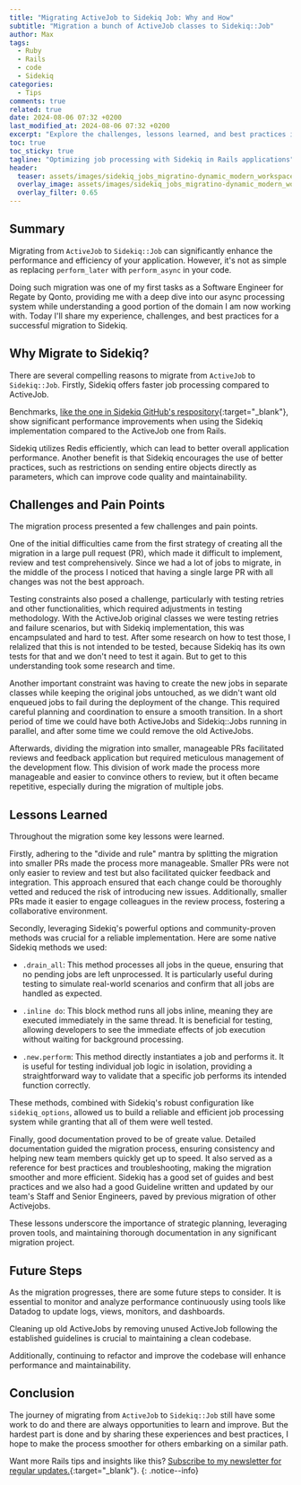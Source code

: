 ```yaml
---
title: "Migrating ActiveJob to Sidekiq Job: Why and How"
subtitle: "Migration a bunch of ActiveJob classes to Sidekiq::Job"
author: Max
tags:
  - Ruby
  - Rails
  - code
  - Sidekiq
categories:
  - Tips
comments: true
related: true
date: 2024-08-06 07:32 +0200
last_modified_at: 2024-08-06 07:32 +0200
excerpt: "Explore the challenges, lessons learned, and best practices in migrating from ActiveJob to Sidekiq::Job for faster and more efficient job processing in Rails applications."
toc: true
toc_sticky: true
tagline: "Optimizing job processing with Sidekiq in Rails applications"
header:
  teaser: assets/images/sidekiq_jobs_migratino-dynamic_modern_workspace_2d07f2bf-ce67-464d-82b5-4bd2c97e9c3d.png
  overlay_image: assets/images/sidekiq_jobs_migratino-dynamic_modern_workspace_2d07f2bf-ce67-464d-82b5-4bd2c97e9c3d.png
  overlay_filter: 0.65
---
```

## Summary

Migrating from `ActiveJob` to `Sidekiq::Job` can significantly enhance the performance and efficiency of your application. However, it's not as simple as replacing `perform_later` with `perform_async` in your code.

Doing such migration was one of my first tasks as a Software Engineer for Regate by Qonto, providing me with a deep dive into our async processing system while understanding a good portion of the domain I am now working with. Today I'll share my experience, challenges, and best practices for a successful migration to Sidekiq.

## Why Migrate to Sidekiq?

There are several compelling reasons to migrate from `ActiveJob` to `Sidekiq::Job`. Firstly, Sidekiq offers faster job processing compared to ActiveJob.

Benchmarks, [like the one in Sidekiq GitHub's respository](https://github.com/sidekiq/sidekiq?tab=readme-ov-file#performance){:target="_blank"}, show significant performance improvements when using the Sidekiq implementation compared to the ActiveJob one from Rails.

Sidekiq utilizes Redis efficiently, which can lead to better overall application performance. Another benefit is that Sidekiq encourages the use of better practices, such as restrictions on sending entire objects directly as parameters, which can improve code quality and maintainability.

## Challenges and Pain Points

The migration process presented a few challenges and pain points.

One of the initial difficulties came from the first strategy of creating all the migration in a large pull request (PR), which made it difficult to implement, review and test comprehensively. Since we had a lot of jobs to migrate, in the middle of the process I noticed that having a single large PR with all changes was not the best approach.

Testing constraints also posed a challenge, particularly with testing retries and other functionalities, which required adjustments in testing methodology. With the ActiveJob original classes we were testing retries and failure scenarios, but with Sidekiq implementation, this was encampsulated and hard to test. After some research on how to test those, I relalized that this is not intended to be tested, because Sidekiq has its own tests for that and we don't need to test it again. But to get to this understanding took some research and time.

Another important constraint was having to create the new jobs in separate classes while keeping the original jobs untouched, as we didn't want old enqueued jobs to fail during the deployment of the change. This required careful planning and coordination to ensure a smooth transition. In a short period of time we could have both ActiveJobs and Sidekiq::Jobs running in parallel, and after some time we could remove the old ActiveJobs.

Afterwards, dividing the migration into smaller, manageable PRs facilitated reviews and feedback application but required meticulous management of the development flow. This division of work made the process more manageable and easier to convince others to review, but it often became repetitive, especially during the migration of multiple jobs.

## Lessons Learned

Throughout the migration some key lessons were learned.

Firstly, adhering to the "divide and rule" mantra by splitting the migration into smaller PRs made the process more manageable. Smaller PRs were not only easier to review and test but also facilitated quicker feedback and integration. This approach ensured that each change could be thoroughly vetted and reduced the risk of introducing new issues. Additionally, smaller PRs made it easier to engage colleagues in the review process, fostering a collaborative environment.

Secondly, leveraging Sidekiq's powerful options and community-proven methods was crucial for a reliable implementation. Here are some native Sidekiq methods we used:

* `.drain_all`: This method processes all jobs in the queue, ensuring that no pending jobs are left unprocessed. It is particularly useful during testing to simulate real-world scenarios and confirm that all jobs are handled as expected.

* `.inline do`: This block method runs all jobs inline, meaning they are executed immediately in the same thread. It is beneficial for testing, allowing developers to see the immediate effects of job execution without waiting for background processing.

* `.new.perform`: This method directly instantiates a job and performs it. It is useful for testing individual job logic in isolation, providing a straightforward way to validate that a specific job performs its intended function correctly.

These methods, combined with Sidekiq's robust configuration like `sidekiq_options`, allowed us to build a reliable and efficient job processing system while granting that all of them were well tested.

Finally, good documentation proved to be of greate value. Detailed documentation guided the migration process, ensuring consistency and helping new team members quickly get up to speed. It also served as a reference for best practices and troubleshooting, making the migration smoother and more efficient. Sidekiq has a good set of guides and best practices and we also had a good Guideline written and updated by our team's Staff and Senior Engineers, paved by previous migration of other Activejobs.

These lessons underscore the importance of strategic planning, leveraging proven tools, and maintaining thorough documentation in any significant migration project.

## Future Steps

As the migration progresses, there are some future steps to consider. It is essential to monitor and analyze performance continuously using tools like Datadog to update logs, views, monitors, and dashboards.

Cleaning up old ActiveJobs by removing unused  ActiveJob following the established guidelines is crucial to maintaining a clean codebase.

Additionally, continuing to refactor and improve the codebase will enhance performance and maintainability.

## Conclusion

The journey of migrating from `ActiveJob` to `Sidekiq::Job` still have some work to do and there are always opportunities to learn and improve. But the hardest part is done and by sharing these experiences and best practices, I hope to make the process smoother for others embarking on a similar path.

Want more Rails tips and insights like this? [Subscribe to my newsletter for regular updates.](http://eepurl.com/igx0pj){:target="_blank"}.
{: .notice--info}
